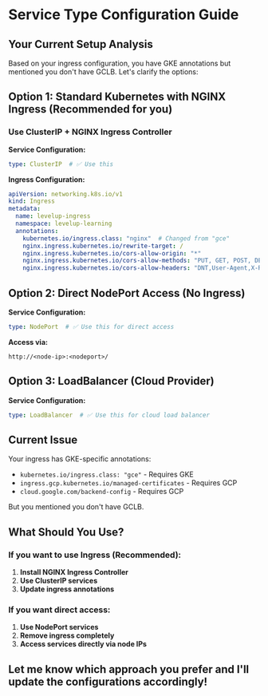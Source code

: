 # Service Type Configuration Guide

## Your Current Setup Analysis

Based on your ingress configuration, you have GKE annotations but mentioned you don't have GCLB. Let's clarify the options:

## Option 1: Standard Kubernetes with NGINX Ingress (Recommended for you)

### Use ClusterIP + NGINX Ingress Controller

**Service Configuration:**
```yaml
type: ClusterIP  # ✅ Use this
```

**Ingress Configuration:**
```yaml
apiVersion: networking.k8s.io/v1
kind: Ingress
metadata:
  name: levelup-ingress
  namespace: levelup-learning
  annotations:
    kubernetes.io/ingress.class: "nginx"  # Changed from "gce"
    nginx.ingress.kubernetes.io/rewrite-target: /
    nginx.ingress.kubernetes.io/cors-allow-origin: "*"
    nginx.ingress.kubernetes.io/cors-allow-methods: "PUT, GET, POST, DELETE, OPTIONS"
    nginx.ingress.kubernetes.io/cors-allow-headers: "DNT,User-Agent,X-Requested-With,If-Modified-Since,Cache-Control,Content-Type,Range,Authorization"
```

## Option 2: Direct NodePort Access (No Ingress)

**Service Configuration:**
```yaml
type: NodePort  # ✅ Use this for direct access
```

**Access via:**
```
http://<node-ip>:<nodeport>/
```

## Option 3: LoadBalancer (Cloud Provider)

**Service Configuration:**
```yaml
type: LoadBalancer  # ✅ Use this for cloud load balancer
```

## Current Issue

Your ingress has GKE-specific annotations:
- `kubernetes.io/ingress.class: "gce"` - Requires GKE
- `ingress.gcp.kubernetes.io/managed-certificates` - Requires GCP
- `cloud.google.com/backend-config` - Requires GCP

But you mentioned you don't have GCLB.

## What Should You Use?

### If you want to use Ingress (Recommended):
1. **Install NGINX Ingress Controller**
2. **Use ClusterIP services**
3. **Update ingress annotations**

### If you want direct access:
1. **Use NodePort services**
2. **Remove ingress completely**
3. **Access services directly via node IPs**

## Let me know which approach you prefer and I'll update the configurations accordingly!